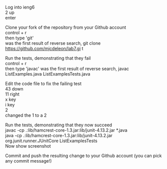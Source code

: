 Log into ieng6  
2 up  
enter  
  

Clone your fork of the repository from your Github account  
control + r  
then type 'git'   
was the first result of reverse search, git clone https://github.com/mjcdeleon/lab7.gi
t  

Run the tests, demonstrating that they fail  
control + r  
then type 'javac'
was the first result of reverse search, javac ListExamples.java ListExamplesTests.java  



Edit the code file to fix the failing test  
43 down  
11 right  
x key  
i key  
2  
changed the 1 to a 2  


Run the tests, demonstrating that they now succeed  
javac -cp .:lib/hamcrest-core-1.3.jar:lib/junit-4.13.2.jar *.java  
java -cp .:lib/hamcrest-core-1.3.jar:lib/junit-4.13.2.jar org.junit.runner.JUnitCore ListExamplesTests  
Now show screenshot

Commit and push the resulting change to your Github account (you can pick any commit message!)
